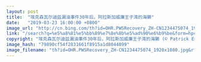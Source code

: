 ```yaml
---
layout: post
title:  "埃克森瓦尔迪兹漏油事件30年后，阿拉斯加威廉王子湾的海獭"
date:   "2019-03-23 16:00:00 +0800"
image_url: "http://cn.bing.com/th?id=OHR.PWSRecovery_ZH-CN1234475074_1920x1080.jpg&rf=NorthMale_1920x1080.jpg&pid=hp"
link: "/search?q=%e5%a8%81%e5%bb%89%e7%8e%8b%e5%ad%90%e6%b9%be&form=hpcapt&mkt=zh-cn"
copyright: "埃克森瓦尔迪兹漏油事件30年后，阿拉斯加威廉王子湾的海獭 (© Patrick Endres/plainpicture)"
image_hash: "79890cf54f2831661f8915a1d8044899"
image_filename: "th?id=OHR.PWSRecovery_ZH-CN1234475074_1920x1080.jpg&rf=NorthMale_1920x1080.jpg&pid=hp"
---
```

